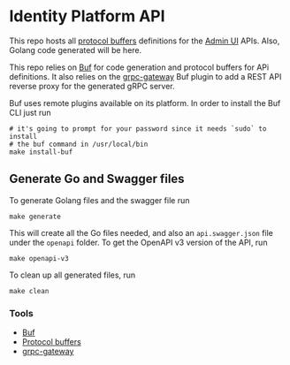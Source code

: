 [//]: # (Copyright 2025 Canonical Ltd.)
[//]: # (SPDX-License-Identifier: AGPL-3.0)

# Identity Platform API
This repo hosts all [protocol buffers](https://protobuf.dev/) definitions for the [Admin UI](https://github.com/canonical/identity-platform-admin-ui) APIs.
Also, Golang code generated will be here.

This repo relies on [Buf](https://buf.build) for code generation and protocol buffers for APi definitions.
It also relies on the [grpc-gateway](https://github.com/grpc-ecosystem/grpc-gateway?tab=readme-ov-file) Buf plugin
to add a REST API reverse proxy for the generated gRPC server.

Buf uses remote plugins available on its platform.
In order to install the Buf CLI just run
```shell
# it's going to prompt for your password since it needs `sudo` to install
# the buf command in /usr/local/bin
make install-buf
```


## Generate Go and Swagger files
To generate Golang files and the swagger file run
```shell
make generate
```

This will create all the Go files needed, and also an `api.swagger.json` file under the `openapi` folder.
To get the OpenAPI v3 version of the API, run
```shell
make openapi-v3
```

To clean up all generated files, run
```shell
make clean
```

### Tools
- [Buf](https://buf.build)
- [Protocol buffers](https://protobuf.dev/)
- [grpc-gateway](https://github.com/grpc-ecosystem/grpc-gateway?tab=readme-ov-file)
